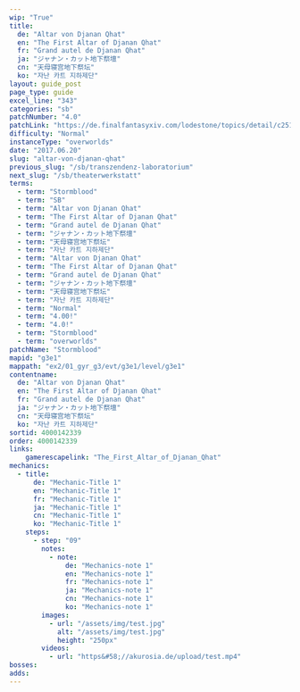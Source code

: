 ```yaml
---
wip: "True"
title:
  de: "Altar von Djanan Qhat"
  en: "The First Altar of Djanan Qhat"
  fr: "Grand autel de Djanan Qhat"
  ja: "ジャナン・カット地下祭壇"
  cn: "天母寝宫地下祭坛"
  ko: "자난 카트 지하제단"
layout: guide_post
page_type: guide
excel_line: "343"
categories: "sb"
patchNumber: "4.0"
patchLink: "https://de.finalfantasyxiv.com/lodestone/topics/detail/c2519c232d02fc2394c3830faa364611cd4e610c"
difficulty: "Normal"
instanceType: "overworlds"
date: "2017.06.20"
slug: "altar-von-djanan-qhat"
previous_slug: "/sb/transzendenz-laboratorium"
next_slug: "/sb/theaterwerkstatt"
terms:
  - term: "Stormblood"
  - term: "SB"
  - term: "Altar von Djanan Qhat"
  - term: "The First Altar of Djanan Qhat"
  - term: "Grand autel de Djanan Qhat"
  - term: "ジャナン・カット地下祭壇"
  - term: "天母寝宫地下祭坛"
  - term: "자난 카트 지하제단"
  - term: "Altar von Djanan Qhat"
  - term: "The First Altar of Djanan Qhat"
  - term: "Grand autel de Djanan Qhat"
  - term: "ジャナン・カット地下祭壇"
  - term: "天母寝宫地下祭坛"
  - term: "자난 카트 지하제단"
  - term: "Normal"
  - term: "4.00!"
  - term: "4.0!"
  - term: "Stormblood"
  - term: "overworlds"
patchName: "Stormblood"
mapid: "g3e1"
mappath: "ex2/01_gyr_g3/evt/g3e1/level/g3e1"
contentname:
  de: "Altar von Djanan Qhat"
  en: "The First Altar of Djanan Qhat"
  fr: "Grand autel de Djanan Qhat"
  ja: "ジャナン・カット地下祭壇"
  cn: "天母寝宫地下祭坛"
  ko: "자난 카트 지하제단"
sortid: 4000142339
order: 4000142339
links:
    gamerescapelink: "The_First_Altar_of_Djanan_Qhat"
mechanics:
  - title:
      de: "Mechanic-Title 1"
      en: "Mechanic-Title 1"
      fr: "Mechanic-Title 1"
      ja: "Mechanic-Title 1"
      cn: "Mechanic-Title 1"
      ko: "Mechanic-Title 1"
    steps:
      - step: "09"
        notes:
          - note:
              de: "Mechanics-note 1"
              en: "Mechanics-note 1"
              fr: "Mechanics-note 1"
              ja: "Mechanics-note 1"
              cn: "Mechanics-note 1"
              ko: "Mechanics-note 1"
        images:
          - url: "/assets/img/test.jpg"
            alt: "/assets/img/test.jpg"
            height: "250px"
        videos:
          - url: "https&#58;//akurosia.de/upload/test.mp4"
bosses:
adds:
---
```

